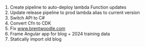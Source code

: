 1. Create pipeline to auto-deploy lambda Function updates
2. Update release pipeline to prod lambda alias to current version
3. Switch API to C#
4. Convert Cfn to CDK
5. Fix www.brentwoodle.com
6. Frame Angular app for blog + 2024 training data
7. Statically import old blog